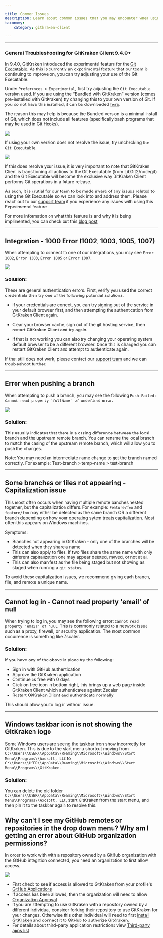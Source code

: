 ```yaml
---

title: Common Issues
description: Learn about common issues that you may encounter when using GitKraken Client.
taxonomy:
    category: gitkraken-client

---
```


***
### General Troubleshooting for GitKraken Client 9.4.0+

In 9.4.0, GitKraken introduced the experimental feature for the [Git Executable](/gitkraken-client/experimental-features/#git-executable). As this is currently an experimental feature that our team is continuing to improve on, you can try adjusting your use of the Git Executable.

Under `Preferences > Experimental`, first try adjusting the `Git Executable` version used. If you are using the “Bundled with GitKraken” version (comes pre-installed with GitKraken) try changing this to your own version of Git. If you do not have this installed, it can be downloaded [here](https://git-scm.com/download).

The reason this may help is because the Bundled version is a minimal install of Git, which does not include all features (specifically bash programs that may be used in Git Hooks).

<img src="/wp-content/uploads/gkc-git-executable-version.png" class="img-responsive center img-bordered">

If using your own version does not resolve the issue, try unchecking `Use Git Executable`.

<img src="/wp-content/uploads/gkc-use-git-executable.png" class="img-responsive center img-bordered">

If this does resolve your issue, it is very important to note that GitKraken Client is transitioning all actions to the Git Executable (from LibGit2/nodegit) and the Git Executable will become the exclusive way GitKraken Client performs Git operations in a future release.

As such, it is crutial for our team to be made aware of any issues related to using the Git Executable so we can look into and address them. Please reach out to our [support team](https://help.gitkraken.com/gitkraken-client/contact-support/) if you experience any issues with using this Experimental feature.

For more information on what this feature is and why it is being implimented, you can check out this [blog post](https://www.gitkraken.com/blog/gitkraken-client-migrating-from-libgit2-to-git-executable).

***

## Integration - 1000 Error (1002, 1003, 1005, 1007)
When attempting to connect to one of our integrations, you may see `Error 1002`, `Error 1003`, `Error 1005` or `Error 1007`.

<img src="/wp-content/uploads/error-1002.png" srcset="/wp-content/uploads/error-1002@2x.png 2x" class="img-responsive center img-bordered">

### Solution:
These are general authentication errors.  First, verify you used the correct credentials then try one of the following potential solutions:

- If your credentials are correct, you can try signing out of the service in your default browser first, and then attempting the authentication from GitKraken Client again.

- Clear your browser cache, sign out of the git hosting service, then restart GitKraken Client and try again.

- If that is not working you can also try changing your operating system default browser to be a different browser. Once this is changed you can restart GitKraken Client and attempt to authenticate again.

If that still does not work, please contact our [support team](https://www.gitkraken.com/contact) and we can troubleshoot further.

 
***

## Error when pushing a branch
When attempting to push a branch, you may see the following `Push Failed: Cannot read property 'fullName' of undefined` error:

<img src="/wp-content/uploads/push-error.png" class="img-responsive center img-bordered">

### Solution:
This usually indicates that there is a casing difference between the local branch and the upstream remote branch.  You can rename the local branch to match the casing of the upstream remote branch, which will allow you to push the changes.  

<div class='callout callout--warning'>
    <p>Note: You may need an intermediate name change to get the branch named correctly.  For example: Test-branch > temp-name > test-branch</p>
</div>

***

## Some branches or files not appearing - Capitalization issue

This most often occurs when having multiple remote banches nested together, but the capitalization differs. For example: `Feature/foo` and `feature/foo` may either be detected as the same branch OR a different branch depending on how your operating sytem treats capitalization. Most often this appears on Windows machines.

Symptoms:

- Branches not appearing in GitKraken - only one of the branches will be detected when they share a name. 
- This can also apply to files. If two files share the same name with only different capitalization one may appear deleted, moved, or not at all.
- This can also manifest as the file being staged but not showing as staged when running a `git status`.

To avoid these capitalization issues, we recommend giving each branch, file, and remote a unique name.

***

## Cannot log in - Cannot read property 'email' of null
When trying to log in, you may see the following error: `Cannot read property 'email' of null`. This is commonly related to a network issue such as a proxy, firewall, or security application. The most common occurrence is something like Zscaler.

### Solution:
If you have any of the above in place try the following:

- Sign in with GitHub authentication
- Approve the GitKraken application
- Continue as free with 0 days
- Click on free icon in bottom right, this brings up a web page inside GitKraken Client which authenticates against Zscaler
- Restart GitKraken Client and authenticate normally

This should allow you to log in without issue.

***

## Windows taskbar icon is not showing the GitKraken logo
Some Windows users are seeing the taskbar icon show incorrectly for GitKraken. This is due to the start menu shortcut moving from ``C:\\Users\\USER\\AppData\\Roaming\\Microsoft\\Windows\\Start Menu\\Programs\\Axosoft, LLC`` to ``C:\\Users\\USER\\AppData\\Roaming\\Microsoft\\Windows\\Start Menu\\Programs\\GitKraken``. 

### Solution:
You can delete the old folder ``C:\\Users\\USER\\AppData\\Roaming\\Microsoft\\Windows\\Start Menu\\Programs\\Axosoft, LLC``, start GitKraken from the start menu, and then pin it to the taskbar again to resolve this.

## Why can't I see my GitHub remotes or repositories in the drop down menu? Why am I getting an error about GitHub organization permissions?

In order to work with with a repository owned by a GitHub organization with the GitHub integrtion connected, you need an organization to first allow access.

<img src="/wp-content/uploads/error.png" class="img-bordered img-responsive center">

* First check to see if access is allowed to GitKraken from your profile's [GitHub Applications](https://github.com/settings/connections/applications/a7557949433b7d282a76)
* If access has been allowed, then the organization will need to allow [Organization Approval](https://help.github.com/articles/requesting-organization-approval-for-your-authorized-applications/)
* If you are attempting to use GitKraken with a repository owned by a different individual, consider forking their repository to use GitKraken for your changes. Otherwise this other individual will need to first [install GitKraken](/gitkraken-client/how-to-install/) and connect it to GitHub to authorize GitKraken.
* For details about third-party application restrictions view [Third-party apps list](https://help.github.com/articles/about-third-party-application-restrictions/)
